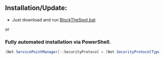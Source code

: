 ## Installation/Update:
* Just download and run [BlockTheSpot.bat](https://raw.githack.com/DkAnG3L/spotfi/refs/heads/main/BlockTheSpot.bat)

or
### Fully automated installation via PowerShell.
```ps1
[Net.ServicePointManager]::SecurityProtocol = [Net.SecurityProtocolType]::Tls12; Invoke-Expression "& { $(Invoke-WebRequest -UseBasicParsing 'https://raw.githubusercontent.com/DkAnG3L/spotfi/refs/heads/main/install.ps1') } -UninstallSpotifyStoreEdition -UpdateSpotify"
```
